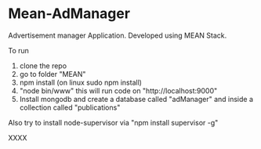 # Mean-AdManager
Advertisement manager Application. Developed using MEAN Stack. 

To run 
1. clone the repo
2. go to folder "MEAN"
3. npm install (on linux sudo npm install)
4. "node bin/www" this will run code on "http://localhost:9000"
5. Install mongodb and create a database called "adManager" and inside a collection called "publications"


Also try to install node-supervisor via "npm install supervisor -g"

XXXX


